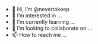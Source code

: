 - 👋 Hi, I’m @nevertokeep
- 👀 I’m interested in ...
- 🌱 I’m currently learning ...
- 💞️ I’m looking to collaborate on ...
- 📫 How to reach me ...

<!---
nevertokeep/nevertokeep is a ✨ special ✨ repository because its `README.md` (this file) appears on your GitHub profile.
You can click the Preview link to take a look at your changes.
--->

